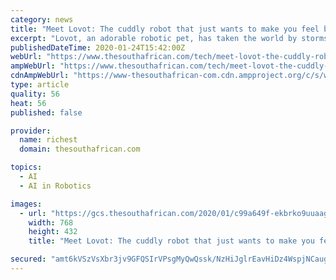 ```yaml
---
category: news
title: "Meet Lovot: The cuddly robot that just wants to make you feel better [video]"
excerpt: "Lovot, an adorable robotic pet, has taken the world by storms since Japanese robotic startup, Groove X ... However, with the recent strides in artificial intelligence and robotics technology, we are edger closer and closer to science-fiction by creating ..."
publishedDateTime: 2020-01-24T15:42:00Z
webUrl: "https://www.thesouthafrican.com/tech/meet-lovot-the-cuddly-robot-that-just-wants-to-make-you-feel-better-video/"
ampWebUrl: "https://www.thesouthafrican.com/tech/meet-lovot-the-cuddly-robot-that-just-wants-to-make-you-feel-better-video/amp/"
cdnAmpWebUrl: "https://www-thesouthafrican-com.cdn.ampproject.org/c/s/www.thesouthafrican.com/tech/meet-lovot-the-cuddly-robot-that-just-wants-to-make-you-feel-better-video/amp/"
type: article
quality: 56
heat: 56
published: false

provider:
  name: richest
  domain: thesouthafrican.com

topics:
  - AI
  - AI in Robotics

images:
  - url: "https://gcs.thesouthafrican.com/2020/01/c99a649f-ekbrko9uuaaguk--768x432.jpg"
    width: 768
    height: 432
    title: "Meet Lovot: The cuddly robot that just wants to make you feel better [video]"

secured: "amt6kVSzVsXbr3jv9GFQSIrVPsgMyQwQssk/NzHiJglrEavHiDz4WspjNCauglL/ROU7WaCU8pRGqrBvLBZoEfZp97L7wK4eGrKx3gIi6pzz8T8pY9mw4r52hq33gq/sq48kl+wBaL5jrFFgp9v7fvFAKnEkHCH2V9Ob1obpC6kVA8K06EuC5CovQ3bk9apMbdthBOxPJeiyZNaK7VZga/3jkqA6paWsTiWfvyCTFC6b6h3Ki9cG2smLfPNceYIrTZa5U/ap1oZaxrzhYUdM4vpxowN3pz+j3Je1IqCDn6x0rc9kOb9Pht4ZyoUCUGRhqJf4PrsxAWiQEMJngMuQYNxSroZCrLG/w1Ka6ZoJltQJqxRMSHBz9f140sRZWVMcn9hn/ZNJqAehcAiNBGRJGPMbf2NCGfPgiFCq20VZixs2jFv9e0JHUeFrxVtkcui+hccyjx3Og7L0bSO0/zXftHsEhL9v9P9qDgyPJUAc5DA=;YLeKTbq5yH9npaIiWypnQQ=="
---
```


